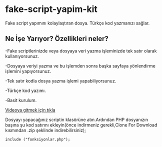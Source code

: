 # fake-script-yapim-kit
Fake script yapımını kolaylaştıran dosya. Türkçe kod yazmanızı sağlar.

## Ne İşe Yarıyor? Özellikleri neler? 
-Fake scriptlerinizde veya dosyaya veri yazma işleminizde tek satır olarak kullanıyorsunuz.

-Dosyaya veriyi yazma ve bu işlemden sonra başka sayfaya yönlendirme işlemini yapıyorsunuz.

-Tek satır kodla dosya yazma işlemi yapabiliyorsunuz.

-Türkçe kod yazımı.

-Basit kurulum.

[Videoya gitmek için tıkla](https://pages.github.com/)

Dosyayı yapacağınız scriptin klasörüne atın.Ardından PHP dosyanızın başına şu kod satırını ekleyin(önce indirmeniz gerekli,Clone For Download kısmından .zip şeklinde indirebilirsiniz);

`include ("fonksiyonlar.php");`


